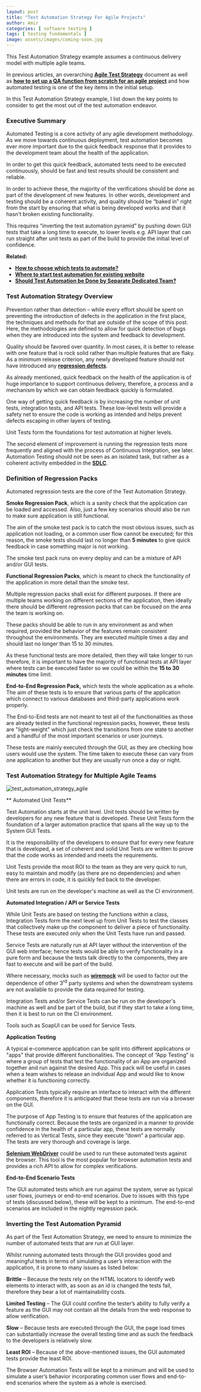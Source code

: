 ```yaml
---
layout: post
title: "Test Automation Strategy For Agile Projects"
author: Amir
categories: [ software testing ]
tags: [ testing fundamentals ]
image: assets/images/coming-soon.jpg
---
```


This Test Automation Strategy example assumes a continuous delivery model with multiple agile teams.

In previous articles, an overarching **[Agile Test Strategy](http://www.testingexcellence.com/agile-test-strategy-example-template/)** document as well as [**how to set up a QA function from scratch for an agile** **project**](http://www.testingexcellence.com/how-to-setup-a-qa-function-from-scratch-for-agile-projects/) and how automated testing is one of the key items in the initial setup.

In this Test Automation Strategy example, I list down the key points to consider to get the most out of the test automation endeavor.

### Executive Summary

Automated Testing is a core activity of any agile development methodology. As we move towards continuous deployment, test automation becomes ever more important due to the quick feedback response that it provides to the development team about the health of the application.

In order to get this quick feedback, automated tests need to be executed continuously, should be fast and test results should be consistent and reliable.

In order to achieve these, the majority of the verifications should be done as part of the development of new features. In other words, development and testing should be a coherent activity, and quality should be “baked in” right from the start by ensuring that what is being developed works and that it hasn’t broken existing functionality.

This requires “inverting the test automation pyramid” by pushing down GUI tests that take a long time to execute, to lower levels e.g. API layer that can run straight after unit tests as part of the build to provide the initial level of confidence.

**Related:**

*   **[How to choose which tests to automate?](https://www.testingexcellence.com/choose-tests-automate/)**
*   **[Where to start test automation for existing website](https://www.testingexcellence.com/start-test-automation-existing-website/)**
*   **[Should Test Automation be Done by Separate Dedicated Team?](https://www.testingexcellence.com/test-automation-done-separate-dedicated-team/)**

### Test Automation Strategy Overview

Prevention rather than detection – while every effort should be spent on preventing the introduction of defects in the application in the first place, the techniques and methods for that are outside of the scope of this post. Here, the methodologies are defined to allow for quick detection of bugs when they are introduced into the system and feedback to development.

Quality should be favored over quantity. In most cases, it is better to release with one feature that is rock solid rather than multiple features that are flaky. As a minimum release criterion, any newly developed feature should not have introduced any **[regression defects](http://www.testingexcellence.com/best-practices-for-regression-testing/)**.

As already mentioned, quick feedback on the health of the application is of huge importance to support continuous delivery, therefore, a process and a mechanism by which we can obtain feedback quickly is formulated.

One way of getting quick feedback is by increasing the number of unit tests, integration tests, and API tests. These low-level tests will provide a safety net to ensure the code is working as intended and helps prevent defects escaping in other layers of testing.

Unit Tests form the foundations for test automation at higher levels.

The second element of improvement is running the regression tests more frequently and aligned with the process of Continuous Integration, see later. Automation Testing should not be seen as an isolated task, but rather as a coherent activity embedded in the **[SDLC](http://www.testingexcellence.com/software-development-life-cycle-sdlc-phases/)**.

### Definition of Regression Packs

Automated regression tests are the core of the Test Automation Strategy.

**Smoke Regression Pack**, which is a sanity check that the application can be loaded and accessed. Also, just a few key scenarios should also be run to make sure application is still functional.

The aim of the smoke test pack is to catch the most obvious issues, such as application not loading, or a common user flow cannot be executed; for this reason, the smoke tests should last no longer than **5 minutes** to give quick feedback in case something major is not working.

The smoke test pack runs on every deploy and can be a mixture of API and/or GUI tests.

**Functional Regression Packs**, which is meant to check the functionality of the application in more detail than the smoke test.

Multiple regression packs shall exist for different purposes. If there are multiple teams working on different sections of the application, then ideally there should be different regression packs that can be focused on the area the team is working on.

These packs should be able to run in any environment as and when required, provided the behavior of the features remain consistent throughout the environments. They are executed multiple times a day and should last no longer than 15 to 30 minutes.

As these functional tests are more detailed, then they will take longer to run therefore, it is important to have the majority of functional tests at API layer where tests can be executed faster so we could be within the **15 to 30 minutes** time limit.

**End-to-End Regression Pack,** which tests the whole application as a whole. The aim of these tests is to ensure that various parts of the application which connect to various databases and third-party applications work properly.

The End-to-End tests are not meant to test all of the functionalities as those are already tested in the functional regression packs, however, these tests are "light-weight" which just check the transitions from one state to another and a handful of the most important scenarios or user journeys.

These tests are mainly executed through the GUI, as they are checking how users would use the system. The time taken to execute these can vary from one application to another but they are usually run once a day or night.

### Test Automation Strategy for Multiple Agile Teams

![test_automation_strategy_agile](http://69.164.212.71/wp-content/uploads/2016/02/Screen-Shot-2016-02-14-at-20.11.05-e1455481231673.png "test_automation_strategy_agile")

** Automated Unit Tests**

Test Automation starts at the unit level. Unit tests should be written by developers for any new feature that is developed. These Unit Tests form the foundation of a larger automation practice that spans all the way up to the System GUI Tests.

It is the responsibility of the developers to ensure that for every new feature that is developed, a set of coherent and solid Unit Tests are written to prove that the code works as intended and meets the requirements.

Unit Tests provide the most ROI to the team as they are very quick to run, easy to maintain and modify (as there are no dependencies) and when there are errors in code, it is quickly fed back to the developer.

Unit tests are run on the developer's machine as well as the CI environment.

**Automated Integration / API or Service Tests**

While Unit Tests are based on testing the functions within a class, Integration Tests form the next level up from Unit Tests to test the classes that collectively make up the component to deliver a piece of functionality. These tests are executed only when the Unit Tests have run and passed.

Service Tests are naturally run at API layer without the intervention of the GUI web interface; hence tests would be able to verify functionality in a pure form and because the tests talk directly to the components, they are fast to execute and will be part of the build.

Where necessary, mocks such as **[wiremock](http://www.wiremock.org)** will be used to factor out the dependence of other 3<sup>rd</sup> party systems and when the downstream systems are not available to provide the data required for testing.

Integration Tests and/or Service Tests can be run on the developer's machine as well and be part of the build, but if they start to take a long time, then it is best to run on the CI environment.

Tools such as SoapUI can be used for Service Tests.

**Application Testing**

A typical e-commerce application can be split into different applications or "apps" that provide different functionalities. The concept of “App Testing” is where a group of tests that test the functionality of an App are organized together and run against the desired App. This pack will be useful in cases when a team wishes to release an individual App and would like to know whether it is functioning correctly.

Application Tests typically require an interface to interact with the different components, therefore it is anticipated that these tests are run via a browser on the GUI.

The purpose of App Testing is to ensure that features of the application are functionally correct. Because the tests are organized in a manner to provide confidence in the health of a particular app, these tests are normally referred to as Vertical Tests, since they execute “down” a particular app. The tests are very thorough and coverage is large.

**[Selenium WebDriver](http://www.seleniumhq.org/)** could be used to run these automated tests against the browser. This tool is the most popular for browser automation tests and provides a rich API to allow for complex verifications.

**End-to-End Scenario Tests**

The GUI automated tests which are run against the system, serve as typical user flows, journeys or end-to-end scenarios. Due to issues with this type of tests (discussed below), these will be kept to a minimum. The end-to-end scenarios are included in the nightly regression pack.

### Inverting the Test Automation Pyramid

As part of the Test Automation Strategy, we need to ensure to minimize the number of automated tests that are run at GUI layer.

Whilst running automated tests through the GUI provides good and meaningful tests in terms of simulating a user’s interaction with the application, it is prone to many issues as listed below:

**Brittle** – Because the tests rely on the HTML locators to identify web elements to interact with, as soon as an id is changed the tests fail, therefore they bear a lot of maintainability costs.

**Limited Testing** – The GUI could confine the tester’s ability to fully verify a feature as the GUI may not contain all the details from the web response to allow verification.

**Slow** – Because tests are executed through the GUI, the page load times can substantially increase the overall testing time and as such the feedback to the developers is relatively slow.

**Least ROI** – Because of the above-mentioned issues, the GUI automated tests provide the least ROI.

The Browser Automation Tests will be kept to a minimum and will be used to simulate a user’s behavior incorporating common user flows and end-to-end scenarios where the system as a whole is exercised.